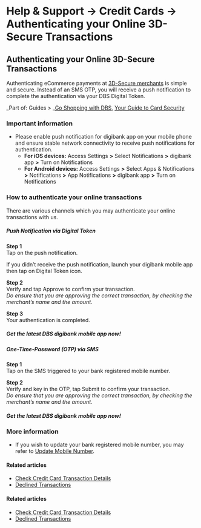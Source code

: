# Help & Support -> Credit Cards -> Authenticating your Online 3D-Secure Transactions

## Authenticating your Online 3D-Secure Transactions

Authenticating eCommerce payments at [3D-Secure merchants](https://www.dbs.com.sg/personal/deposits/bank-with-ease/3D-secure#3dsecure) is simple and secure. Instead of an SMS OTP, you will receive a push notification to complete the authentication via your DBS Digital Token.

_Part of: Guides > _[Go Shopping with DBS](https://www.dbs.com.sg/personal/support/guide-shopping.html), [Your Guide to Card Security](https://www.dbs.com.sg/personal/support/guide-card-security.html)

### Important information

  * Please enable push notification for digibank app on your mobile phone and ensure stable network connectivity to receive push notifications for authentication. 
    * **For iOS devices:** Access Settings **>** Select Notifications **>** digibank app **>** Turn on Notifications
    * **For Android devices:** Access Settings **>** Select Apps & Notifications **>** Notifications **>** App Notifications **>** digibank app **>** Turn on Notifications



### How to authenticate your online transactions

There are various channels which you may authenticate your online transactions with us.

#####  Push Notification via Digital Token

**Step 1**  
Tap on the push notification.  
  
If you didn’t receive the push notification, launch your digibank mobile app then tap on Digital Token icon. 

**Step 2**  
Verify and tap Approve to confirm your transaction.  
_Do ensure that you are approving the correct transaction, by checking the merchant’s name and the amount._

**Step 3**  
Your authentication is completed. 

##### Get the latest DBS digibank mobile app now!

[](https://itunes.apple.com/us/app/dbs-mobile-banking/id1068403826?mt=8) [](https://play.google.com/store/apps/details?id=com.dbs.sg.dbsmbanking) [](https://appgallery.huawei.com/#/app/C101888471)

#####  One-Time-Password (OTP) via SMS

**Step 1**  
Tap on the SMS triggered to your bank registered mobile number. 

**Step 2**  
Verify and key in the OTP, tap Submit to confirm your transaction.  
_Do ensure that you are approving the correct transaction, by checking the merchant’s name and the amount._

##### Get the latest DBS digibank mobile app now!

[](https://itunes.apple.com/us/app/dbs-mobile-banking/id1068403826?mt=8) [](https://play.google.com/store/apps/details?id=com.dbs.sg.dbsmbanking) [](https://appgallery.huawei.com/#/app/C101888471)

### More information

  * If you wish to update your bank registered mobile number, you may refer to [Update Mobile Number](https://www.dbs.com.sg/personal/support/general-profile-update-mobile-number.html).



#### Related articles

  * [Check Credit Card Transaction Details](https://www.dbs.com.sg/personal/support/card-transaction-view-transaction-details.html)
  * [Declined Transactions](https://www.dbs.com.sg/personal/support/card-transaction-declined-transaction.html)



#### Related articles

  * [Check Credit Card Transaction Details](https://www.dbs.com.sg/personal/support/card-transaction-view-transaction-details.html)
  * [Declined Transactions](https://www.dbs.com.sg/personal/support/card-transaction-declined-transaction.html)



